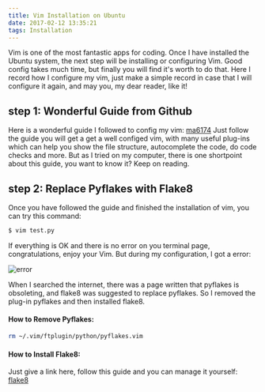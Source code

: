 ```yaml
---
title: Vim Installation on Ubuntu
date: 2017-02-12 13:35:21
tags: Installation
---
```

Vim is one of the most fantastic apps for coding. Once I have installed the Ubuntu system, the next step will be installing or configuring Vim. Good config takes much time, but finally you will find it's worth to do that. Here I record how I configure my vim, just make a simple record in case that I will configure it again, and may you, my dear reader, like it!

## step 1: Wonderful Guide from Github

Here is a wonderful guide I followed to config my vim: [ma6174](https://github.com/ma6174/vim)
Just follow the guide you will get a get a well configed vim, with many useful plug-ins which can help you show the file structure, autocomplete the code, do code checks and more.
But as I tried on my computer, there is one shortpoint about this guide, you want to know it? Keep on reading.

## step 2: Replace Pyflakes with Flake8

Once you have followed the guide and finished the installation of vim, you can try this command:

``` bash
$ vim test.py
```

If everything is OK and there is no error on you terminal page, congratulations, enjoy your Vim. But during my configuration, I got a error:

![error](pyflakes-error.png) 

When I searched the internet, there was a page written that pyflakes is obsoleting, and flake8 was suggested to replace pyflakes. So I removed the plug-in pyflakes and then installed flake8.

#### How to Remove Pyflakes:

``` bash
rm ~/.vim/ftplugin/python/pyflakes.vim
```

#### How to Install Flake8:

Just give a link here, follow this guide and you can manage it yourself: [flake8](http://blog.csdn.net/roy9494/article/details/17439069)
